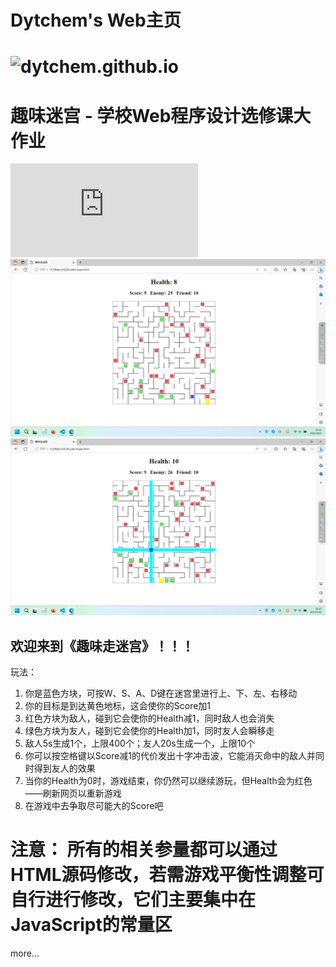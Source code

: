 # Dytchem's Web主页
![dytchem.github.io](https://dytchem.github.io/)
===

# 趣味迷宫 - 学校Web程序设计选修课大作业
![./maze.html](https://dytchem.github.io/maze.html)
![屏幕截图1](assets/屏幕截图(705).png)
![屏幕截图2](assets/屏幕截图(706).png)

## 欢迎来到《趣味走迷宫》！！！

玩法：
1. 你是蓝色方块，可按W、S、A、D键在迷宫里进行上、下、左、右移动
2. 你的目标是到达黄色地标，这会使你的Score加1
3. 红色方块为敌人，碰到它会使你的Health减1，同时敌人也会消失
4. 绿色方块为友人，碰到它会使你的Health加1，同时友人会瞬移走
5. 敌人5s生成1个，上限400个；友人20s生成一个，上限10个
6. 你可以按空格键以Score减1的代价发出十字冲击波，它能消灭命中的敌人并同时得到友人的效果
7. 当你的Health为0时，游戏结束，你仍然可以继续游玩，但Health会为红色——刷新网页以重新游戏
8. 在游戏中去争取尽可能大的Score吧

注意：
所有的相关参量都可以通过HTML源码修改，若需游戏平衡性调整可自行进行修改，它们主要集中在JavaScript的常量区
===

more...